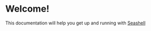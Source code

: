 # Welcome!

This documentation will help you get up and running with [Seashell](https://dsc.gg/seashell)
